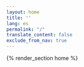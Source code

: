 ```yaml
---
layout: home
title: ''
lang: es
permalink: "/"
translate_content: false
exclude_from_nav: true
---
```



{% render_section home %}
